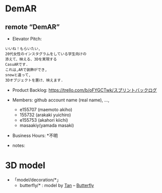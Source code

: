 # DemAR
## remote “DemAR”

* Elevator Pitch:

```
いいね！もらいたい,
20代女性のインスタグラムをしている学生向けの
添えて、映える、3Dを実現する
CasuARです.
これは,ARで装飾ができ,
snowと違って,
3Dオブジェクトを置け、映えます.
```

* Product Backlog:
https://trello.com/b/oFYGCTwk/スプリントバックログ


* Members: github account name (real name), ...,
    - e155707 (maemoto akiho)
    - 155732  (arakaki yuichiro)
    - e155753 (akahori kiichi)
    - masaakiy(yamada masaki)

* Business Hours: *不明
* notes:

# 3D model
- 「model/decoration/*」
    - butterfly/* : model by [Tan](https://sketchfab.com/Tan) – [Butterfly](https://sketchfab.com/models/35426d17345e4fd3b0532ed0fee951fa)
